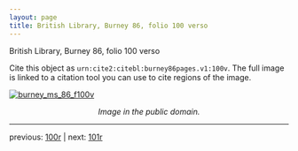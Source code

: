 ```yaml
---
layout: page
title: British Library, Burney 86, folio 100 verso
---
```


British Library, Burney 86, folio 100 verso

Cite this object as `urn:cite2:citebl:burney86pages.v1:100v`.  The full image is linked to a citation tool you can use to cite regions of the image.

[![burney_ms_86_f100v](http://www.homermultitext.org/iipsrv?IIIF=/project/homer/pyramidal/deepzoom/citebl/burney86imgs/v1/burney_ms_86_f100v.tif/full/800,/0/default.jpg)](http://www.homermultitext.org/ict2/?urn=urn:cite2:citebl:burney86imgs.v1:burney_ms_86_f100v) 

<p style="text-align: center; font-style: italic;">Image in the public domain.</p>

---

previous: [100r](../100r/) | next: [101r](../101r/)
